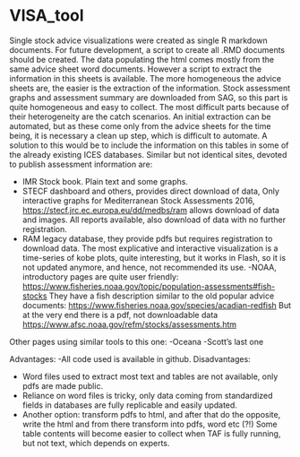 # VISA_tool
Single stock advice visualizations were created as single R markdown documents. For future development, a script to create all .RMD documents should be created. 
The data populating the html comes mostly from the same advice sheet word documents. However a script to extract the information in this sheets is available. The more homogeneous the advice sheets are, the easier is the extraction of the information.
Stock assessment graphs and assessment summary are downloaded from SAG, so this part is quite homogeneous and easy to collect.
The most difficult parts because of their heterogeneity are the catch scenarios. An initial extraction can be automated, but as these come only from the advice sheets for the time being, it is necessary a clean up step, which is difficult to automate. A solution to this would be to include the information on this tables in some of the already existing ICES databases.
Similar but not identical sites, devoted to publish assessment information are:
- IMR Stock book. Plain text and some graphs.
- STECF dashboard and others, provides direct download of data, 
Only interactive graphs for Mediterranean Stock Assessments 2016, https://stecf.jrc.ec.europa.eu/dd/medbs/ram allows download of data and images.
All reports available, also download of data with no further registration.
- RAM legacy database, they provide pdfs but requires registration to download data. The most explicative and interactive visualization is a time-series of kobe plots, quite interesting, but it works in Flash, so it is not updated anymore, and hence, not recommended its use. 
-NOAA, introductory pages are quite user friendly:
https://www.fisheries.noaa.gov/topic/population-assessments#fish-stocks
They have a fish description similar to the old popular advice documents:
https://www.fisheries.noaa.gov/species/acadian-redfish
But at the very end there is a pdf, not downloadable data
https://www.afsc.noaa.gov/refm/stocks/assessments.htm

Other pages using similar tools to this one:
-Oceana
-Scott’s last one

Advantages:
-All code used is available in github. 
Disadvantages:
- Word files used to extract most text and tables are not available, only pdfs are made public.
- Reliance on word files is tricky, only data coming from standardized fields in databases are fully replicable and easily updated.
- Another option: transform pdfs to html, and after that do the opposite, write the html and from there transform into pdfs, word etc (?!)
Some table contents will become easier to collect when TAF is fully running, but not text, which depends on experts.
